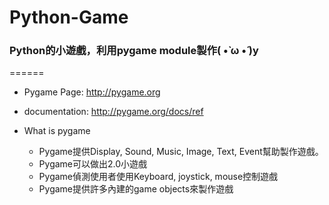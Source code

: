 # Python-Game
### Python的小遊戲，利用pygame module製作( •̀ ω •́ )y
======


* Pygame Page: http://pygame.org
* documentation: http://pygame.org/docs/ref

* What is pygame
  * Pygame提供Display, Sound, Music, Image, Text, Event幫助製作遊戲。
  * Pygame可以做出2.0小遊戲
  * Pygame偵測使用者使用Keyboard, joystick, mouse控制遊戲
  * Pygame提供許多內建的game objects來製作遊戲
